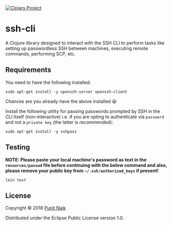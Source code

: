 [![Clojars Project](https://img.shields.io/clojars/v/ssh-cli.svg)](https://clojars.org/ssh-cli)

# ssh-cli

A Clojure library designed to interact with the SSH CLI to perform tasks like setting up passwordless SSH between machines, executing remote commands, performing SCP, etc.

## Requirements

You need to have the following installed:

```
sudo apt-get install -y openssh-server openssh-client
```
Chances are you already have the above installed :smiley:

Install the following utility for passing passwords prompted by SSH in the CLI itself (non-interactive) i.e. if you are opting to authenticate via `password` and not a `private key` (the latter is recommended):

```
sudo apt-get install -y sshpass
```

## Testing

**NOTE: Please paste your local machine's password as text in the `resources/passwd` file before continuing with the below command and also, please remove your public key from `~/.ssh/authorized_keys` if present!**

```
lein test
```

## License

Copyright © 2018 [Punit Naik](https://github.com/punit-naik)

Distributed under the Eclipse Public License version 1.0.
